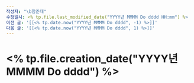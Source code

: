 ```yaml
---
작성자: "\b함준태"
수정일시: <% tp.file.last_modified_date("YYYY년 MMMM Do dddd HH:mm") %>
이전 글: '[[<% tp.date.now("YYYY년 MMMM Do dddd", -1) %>]]'
다음 글: '[[<% tp.date.now("YYYY년 MMMM Do dddd", 1) %>]]'
---
```

# <% tp.file.creation_date("YYYY년 MMMM Do dddd") %>

